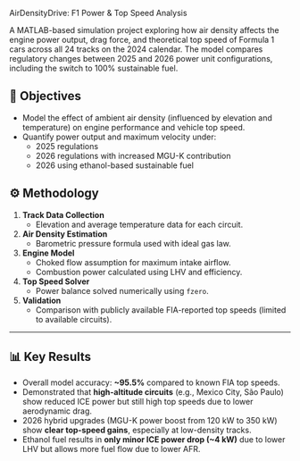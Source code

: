 AirDensityDrive: F1 Power & Top Speed Analysis

A MATLAB-based simulation project exploring how air density affects the engine power output, drag force, and theoretical top speed of Formula 1 cars across all 24 tracks on the 2024 calendar. The model compares regulatory changes between 2025 and 2026 power unit configurations, including the switch to 100% sustainable fuel.

## 📌 Objectives

- Model the effect of ambient air density (influenced by elevation and temperature) on engine performance and vehicle top speed.
- Quantify power output and maximum velocity under:
  - 2025 regulations
  - 2026 regulations with increased MGU-K contribution
  - 2026 using ethanol-based sustainable fuel
## ⚙️ Methodology

1. **Track Data Collection**
   - Elevation and average temperature data for each circuit.
2. **Air Density Estimation**
   - Barometric pressure formula used with ideal gas law.
3. **Engine Model**
   - Choked flow assumption for maximum intake airflow.
   - Combustion power calculated using LHV and efficiency.
4. **Top Speed Solver**
   - Power balance solved numerically using `fzero`.
5. **Validation**
   - Comparison with publicly available FIA-reported top speeds (limited to available circuits).

---

## 📊 Key Results

- Overall model accuracy: **~95.5%** compared to known FIA top speeds.
- Demonstrated that **high-altitude circuits** (e.g., Mexico City, São Paulo) show reduced ICE power but still high top speeds due to lower aerodynamic drag.
- 2026 hybrid upgrades (MGU-K power boost from 120 kW to 350 kW) show **clear top-speed gains**, especially at low-density tracks.
- Ethanol fuel results in **only minor ICE power drop (~4 kW)** due to lower LHV but allows more fuel flow due to lower AFR.
